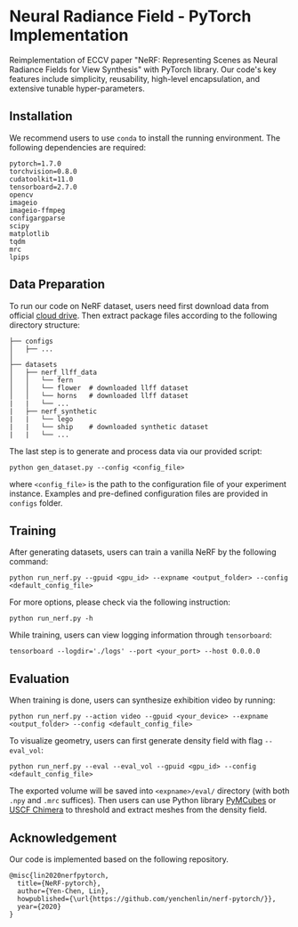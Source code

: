 # Neural Radiance Field - PyTorch Implementation
Reimplementation of ECCV paper "NeRF: Representing Scenes as Neural Radiance Fields for View Synthesis" with PyTorch library.
Our code's key features include simplicity, reusability, high-level encapsulation, and extensive tunable hyper-parameters.

## Installation

We recommend users to use `conda` to install the running environment. The following dependencies are required:
```
pytorch=1.7.0
torchvision=0.8.0
cudatoolkit=11.0
tensorboard=2.7.0
opencv
imageio
imageio-ffmpeg
configargparse
scipy
matplotlib
tqdm
mrc
lpips
```

## Data Preparation

To run our code on NeRF dataset, users need first download data from official [cloud drive](https://drive.google.com/drive/folders/128yBriW1IG_3NJ5Rp7APSTZsJqdJdfc1). Then extract package files according to the following directory structure:

```
├── configs
│   ├── ...
│
├── datasets
│   ├── nerf_llff_data
│   │   └── fern
│   │   └── flower  # downloaded llff dataset
│   │   └── horns   # downloaded llff dataset
|   |   └── ...
|   ├── nerf_synthetic
|   |   └── lego
|   |   └── ship    # downloaded synthetic dataset
|   |   └── ...
```
The last step is to generate and process data via our provided script:
```
python gen_dataset.py --config <config_file>
```
where `<config_file>` is the path to the configuration file of your experiment instance. Examples and pre-defined configuration files are provided in `configs` folder.

## Training

After generating datasets, users can train a vanilla NeRF by the following command:
```
python run_nerf.py --gpuid <gpu_id> --expname <output_folder> --config <default_config_file>
```

For more options, please check via the following instruction:
```
python run_nerf.py -h
```

While training, users can view logging information through `tensorboard`:
```
tensorboard --logdir='./logs' --port <your_port> --host 0.0.0.0
```

## Evaluation

When training is done, users can synthesize exhibition video by running:
```
python run_nerf.py --action video --gpuid <your_device> --expname <output_folder> --config <default_config_file>
```

To visualize geometry, users can first generate density field with flag `--eval_vol`:
```
python run_nerf.py --eval --eval_vol --gpuid <gpu_id> --config <default_config_file>
```
The exported volume will be saved into `<expname>/eval/` directory (with both `.npy` and `.mrc` suffices). Then users can use Python library [PyMCubes](https://github.com/pmneila/PyMCubes) or [USCF Chimera](https://www.cgl.ucsf.edu/chimera/) to threshold and extract meshes from the density field.

## Acknowledgement

Our code is implemented based on the following repository.

```
@misc{lin2020nerfpytorch,
  title={NeRF-pytorch},
  author={Yen-Chen, Lin},
  howpublished={\url{https://github.com/yenchenlin/nerf-pytorch/}},
  year={2020}
}
```

